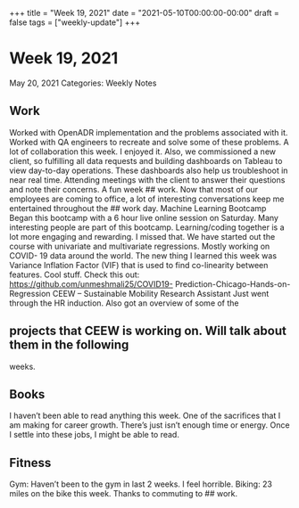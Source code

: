 +++
title = "Week 19, 2021"
date = "2021-05-10T00:00:00-00:00"
draft = false
tags = ["weekly-update"]
+++

# Week 19, 2021

May 20, 2021
Categories: Weekly Notes
 ## Work
Worked with OpenADR implementation and the problems associated with it.
Worked with QA engineers to recreate and solve some of these problems. A lot
of collaboration this week. I enjoyed it. Also, we commissioned a new client,
so fulfilling all data requests and building dashboards on Tableau to view
day-to-day operations. These dashboards also help us troubleshoot in near
real time. Attending meetings with the client to answer their questions and
note their concerns. A fun week ## work. Now that most of our employees are
coming to office, a lot of interesting conversations keep me entertained
throughout the ## work day.
 Machine Learning Bootcamp
Began this bootcamp with a 6 hour live online session on Saturday. Many
interesting people are part of this bootcamp. Learning/coding together is a
lot more engaging and rewarding. I missed that. We have started out the
course with univariate and multivariate regressions. Mostly working on COVID-
19 data around the world. The new thing I learned this week was Variance
Inflation Factor (VIF) that is used to find co-linearity between features.
Cool stuff. Check this out: https://github.com/unmeshmali25/COVID19-
Prediction-Chicago-Hands-on-Regression
CEEW – Sustainable Mobility Research Assistant
Just went through the HR induction. Also got an overview of some of the
## projects that CEEW is working on. Will talk about them in the following
weeks.
## Books
I haven’t been able to read anything this week. One of the sacrifices that I
am making for career growth. There’s just isn’t enough time or energy. Once I
settle into these jobs, I might be able to read.
## Fitness
Gym: Haven’t been to the gym in last 2 weeks. I feel horrible.
Biking: 23 miles on the bike this week. Thanks to commuting to ## work.
